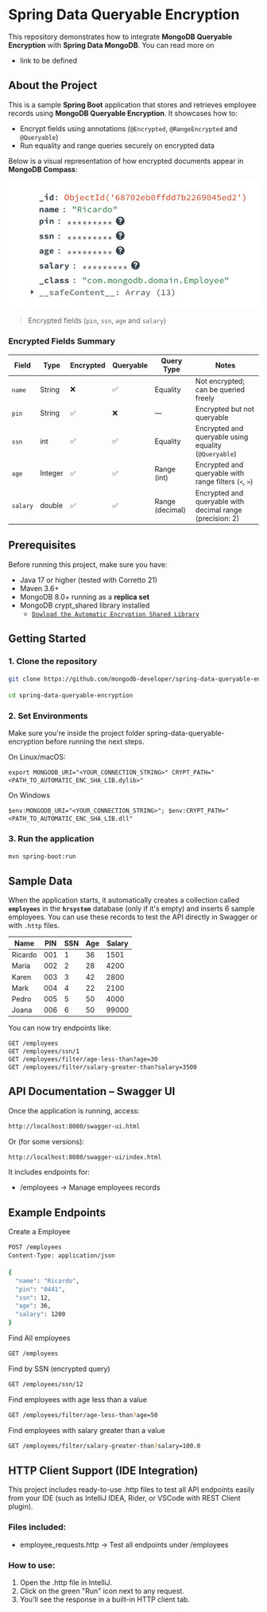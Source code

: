 # Spring Data Queryable Encryption

This repository demonstrates how to integrate **MongoDB Queryable Encryption** with **Spring Data MongoDB**. 
You can read more on
- link to be defined


## About the Project

This is a sample **Spring Boot** application that stores and retrieves employee records using **MongoDB Queryable Encryption**. It showcases how to:

- Encrypt fields using annotations (`@Encrypted`, `@RangeEncrypted` and `@Queryable`)
- Run equality and range queries securely on encrypted data

Below is a visual representation of how encrypted documents appear in **MongoDB Compass**:

![Encrypted Document in Compass](docs/img/compass.png)

> Encrypted fields (`pin`, `ssn`, `age` and `salary`)

### Encrypted Fields Summary

| Field    | Type     | Encrypted | Queryable | Query Type     | Notes                                                  |
|----------|----------|-----------|-----------|----------------|---------------------------------------------------------|
| `name`   | String   | ❌        | ✅         | Equality       | Not encrypted; can be queried freely                   |
| `pin`    | String   | ✅        | ❌         | —              | Encrypted but not queryable     |
| `ssn`    | int      | ✅        | ✅         | Equality       | Encrypted and queryable using equality (`@Queryable`)  |
| `age`    | Integer  | ✅        | ✅         | Range (int)    | Encrypted and queryable with range filters (`<`, `>`)  |
| `salary` | double   | ✅        | ✅         | Range (decimal)| Encrypted and queryable with decimal range (precision: 2) |

## Prerequisites
Before running this project, make sure you have:

- Java 17 or higher (tested with Corretto 21)
- Maven 3.6+
- MongoDB 8.0+ running as a **replica set**
- MongoDB crypt_shared library installed 
  - [`Dowload the Automatic Encryption Shared Library`](https://www.mongodb.com/docs/v6.0/core/queryable-encryption/reference/shared-library/#download-the-automatic-encryption-shared-library)


## Getting Started

### 1. Clone the repository

```bash
git clone https://github.com/mongodb-developer/spring-data-queryable-encryption.git

cd spring-data-queryable-encryption
```

### 2. Set Environments

Make sure you're inside the project folder spring-data-queryable-encryption before running the next steps.

On Linux/macOS:
````
export MONGODB_URI="<YOUR_CONNECTION_STRING>" CRYPT_PATH="<PATH_TO_AUTOMATIC_ENC_SHA_LIB.dylib>"

````
On Windows
````
$env:MONGODB_URI="<YOUR_CONNECTION_STRING>"; $env:CRYPT_PATH="<PATH_TO_AUTOMATIC_ENC_SHA_LIB.dll"
````
### 3. Run the application

```bash
mvn spring-boot:run
```


## Sample Data

When the application starts, it automatically creates a collection called **`employees`** in the **`hrsystem`**
database (only if it's empty) and inserts 6 sample employees. You can use these records to test the API directly in Swagger or with `.http` files.

| Name    | PIN | SSN | Age | Salary |
|---------|-----|-----|-----|--------|
| Ricardo | 001 | 1   | 36  | 1501   |
| Maria   | 002 | 2   | 28  | 4200   |
| Karen   | 003 | 3   | 42  | 2800   |
| Mark    | 004 | 4   | 22  | 2100   |
| Pedro   | 005 | 5   | 50  | 4000   |
| Joana   | 006 | 6   | 50  | 99000  |


You can now try endpoints like:

```http
GET /employees
GET /employees/ssn/1
GET /employees/filter/age-less-than?age=30
GET /employees/filter/salary-greater-than?salary=3500
```

## API Documentation – Swagger UI
Once the application is running, access:

```bash
http://localhost:8080/swagger-ui.html
```
Or (for some versions):

```bash
http://localhost:8080/swagger-ui/index.html
```
It includes endpoints for:

- /employees → Manage employees records

## Example Endpoints
Create a Employee
```bash
POST /employees
Content-Type: application/json

{
  "name": "Ricardo",
  "pin": "0441",
  "ssn": 12,
  "age": 36,
  "salary": 1200
}

```

Find All employees

```bash
GET /employees
```

Find by SSN (encrypted query)

```bash
GET /employees/ssn/12
```

Find employees with age less than a value
```bash
GET /employees/filter/age-less-than?age=50
```

Find employees with salary greater than a value
```bash
GET /employees/filter/salary-greater-than?salary=100.0
```

## HTTP Client Support (IDE Integration)
This project includes ready-to-use .http files to test all API endpoints easily from your IDE (such as IntelliJ IDEA, Rider, or VSCode with REST Client plugin).

### Files included:
- employee_requests.http → Test all endpoints under /employees

### How to use:
1. Open the .http file in IntelliJ.
2. Click on the green "Run" icon next to any request.
3. You’ll see the response in a built-in HTTP client tab.

